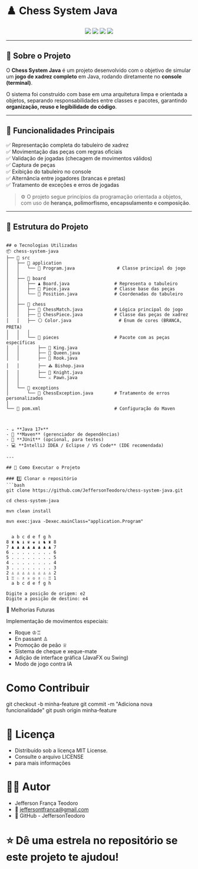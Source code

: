 # ♟️ Chess System Java

<p align="center">
  <img src="https://img.shields.io/badge/Java-17-red?style=for-the-badge&logo=openjdk" />
  <img src="https://img.shields.io/badge/Maven-Build-blue?style=for-the-badge&logo=apachemaven" />
  <img src="https://img.shields.io/badge/Status-Em%20Desenvolvimento-yellow?style=for-the-badge" />
  <img src="https://img.shields.io/badge/License-MIT-green?style=for-the-badge" />
</p>

---

## 🧩 Sobre o Projeto

O **Chess System Java** é um projeto desenvolvido com o objetivo de simular um **jogo de xadrez completo** em Java, rodando diretamente no **console (terminal)**.

O sistema foi construído com base em uma arquitetura limpa e orientada a objetos, separando responsabilidades entre classes e pacotes, garantindo **organização, reuso e legibilidade do código**.

---

## 🚀 Funcionalidades Principais

✅ Representação completa do tabuleiro de xadrez  
✅ Movimentação das peças com regras oficiais  
✅ Validação de jogadas (checagem de movimentos válidos)  
✅ Captura de peças  
✅ Exibição do tabuleiro no console  
✅ Alternância entre jogadores (brancas e pretas)  
✅ Tratamento de exceções e erros de jogadas  

> ⚙️ O projeto segue princípios da programação orientada a objetos, com uso de **herança, polimorfismo, encapsulamento e composição**.

---

## 🧠 Estrutura do Projeto

````

## ⚙️ Tecnologias Utilizadas
📦 chess-system-java
├── 📂 src
│   ├── 📂 application
│   │   └── 🧠 Program.java                # Classe principal do jogo
│   │
│   ├── 📂 board
│   │   ├── ♟️ Board.java                 # Representa o tabuleiro
│   │   ├── 🔹 Piece.java                 # Classe base das peças
│   │   └── 📍 Position.java              # Coordenadas do tabuleiro
│   │
│   ├── 📂 chess
│   │   ├── 🎯 ChessMatch.java            # Lógica principal do jogo
│   │   ├── 🧩 ChessPiece.java            # Classe das peças de xadrez
│   │   ├── ⚪ Color.java                  # Enum de cores (BRANCA, PRETA)
│   │   │
│   │   └── 📂 pieces                     # Pacote com as peças específicas
│   │       ├── 👑 King.java
│   │       ├── 👸 Queen.java
│   │       ├── 🏰 Rook.java
│   │       ├── ⛪ Bishop.java
│   │       ├── 🐴 Knight.java
│   │       └── ⚔️ Pawn.java
│   │
│   └── 📂 exceptions
│       └── 🚫 ChessException.java        # Tratamento de erros personalizados
│
└── 📜 pom.xml                            # Configuração do Maven



- ☕ **Java 17+**
- 🧱 **Maven** (gerenciador de dependências)
- 🧪 **JUnit** (opcional, para testes)
- 💻 **IntelliJ IDEA / Eclipse / VS Code** (IDE recomendada)

---

## 🏁 Como Executar o Projeto

### 1️⃣ Clonar o repositório
```bash
git clone https://github.com/JeffersonTeodoro/chess-system-java.git

cd chess-system-java

mvn clean install

mvn exec:java -Dexec.mainClass="application.Program"


  a b c d e f g h
8 ♜ ♞ ♝ ♛ ♚ ♝ ♞ ♜ 8
7 ♟ ♟ ♟ ♟ ♟ ♟ ♟ ♟ 7
6 . . . . . . . . 6
5 . . . . . . . . 5
4 . . . . . . . . 4
3 . . . . . . . . 3
2 ♙ ♙ ♙ ♙ ♙ ♙ ♙ ♙ 2
1 ♖ ♘ ♗ ♕ ♔ ♗ ♘ ♖ 1
  a b c d e f g h

Digite a posição de origem: e2  
Digite a posição de destino: e4

````
🔮 Melhorias Futuras

Implementação de movimentos especiais:

- Roque ♔♖
- En passant ♙
- Promoção de peão ♕
- Sistema de cheque e xeque-mate
- Adição de interface gráfica (JavaFX ou Swing)
- Modo de jogo contra IA

# Como Contribuir
  git checkout -b minha-feature
  git commit -m "Adiciona nova funcionalidade"
  git push origin minha-feature

  # 🧾 Licença
- Distribuído sob a licença MIT License.
- Consulte o arquivo LICENSE
- para mais informações

# 👨‍💻 Autor
- Jefferson França Teodoro
- 📧 jeffersontfranca@gmail.com
- 🔗 GitHub - JeffersonTeodoro

# ⭐ Dê uma estrela no repositório se este projeto te ajudou!
